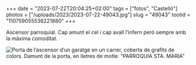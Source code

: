 +++
date = "2023-07-22T20:04:25+02:00"
tags = ["fotos", "Castelló"]
photos = ["/uploads/2023/2023-07-22-49043.jpg"]
slug = "49043"
tootid = "110759055536221880"
+++

Ascensor parroquial. Cap amunt el cel i cap avall l’infern però sempre amb la màxima comoditat.

<img alt="Porta de l’ascensor d’un garatge en un carrer, coberta de grafits de colors. Damunt de la porta, en lletres de motle: “PARROQUIA STA. MARIA”" src="/uploads/2023/2023-07-22-49043.jpg">
